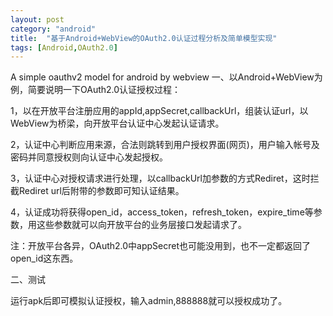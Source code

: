 ```yaml
---
layout: post
category: "android"
title:  "基于Android+WebView的OAuth2.0认证过程分析及简单模型实现"
tags: [Android,OAuth2.0]
---
```


A simple oauthv2 model for android by webview
一、以Android+WebView为例，简要说明一下OAuth2.0认证授权过程：

1，以在开放平台注册应用的appId,appSecret,callbackUrl，组装认证url，以WebView为桥梁，向开放平台认证中心发起认证请求。

2，认证中心判断应用来源，合法则跳转到用户授权界面(网页)，用户输入帐号及密码并同意授权则向认证中心发起授权。

3，认证中心对授权请求进行处理，以callbackUrl加参数的方式Rediret，这时拦截Rediret url后附带的参数即可知认证结果。

4，认证成功将获得open_id，access_token，refresh_token，expire_time等参数，用这些参数就可以向开放平台的业务层接口发起请求了。

注：开放平台各异，OAuth2.0中appSecret也可能没用到，也不一定都返回了open_id这东西。


二、测试

运行apk后即可模拟认证授权，输入admin,888888就可以授权成功了。